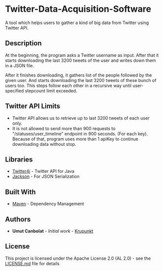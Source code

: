 # Twitter-Data-Acquisition-Software

A tool which helps users to gather a kind of big data from Twitter using Twitter API.

## Description
At the beginning, the program asks a Twitter username as input. After that it starts downloading the last 
3200 tweets of the user and writes down them in a JSON file.

After it finishes downloading, it gathers list of the people followed by the given user.
And starts downloading the last 3200 tweets of these bunch of users too. 
This steps follow each other in a recursive way until user-specified stepcount limit exceeded.

## Twitter API Limits
* Twitter API allows us to retrieve up to last 3200 tweets of each user only.
* It is not allowed to send more than 900 requests to "/statuses/user_timeline" endpoint in 900 seconds. (For each key). 
Because of that, program uses more than 1 apiKey to continue downloading data without stop. 

## Libraries

* [Twitter4j](http://twitter4j.org/en/) - Twitter API for Java
* [Jackson](https://github.com/codehaus/jackson) - For JSON Serialization

## Built With

* [Maven](https://maven.apache.org/) - Dependency Management

## Authors

* **Umut Canbolat** - *Initial work* - [Krupunkt](https://github.com/krupunkt)

## License

This project is licensed under the Apache License 2.0 (AL 2.0) - see the [LICENSE.md](LICENSE.md) file for details
